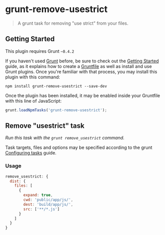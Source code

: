 grunt-remove-usestrict
======================

> A grunt task for removing "use strict" from your files.

## Getting Started

This plugin requires Grunt `~0.4.2`

If you haven't used [Grunt](http://gruntjs.com/) before, be sure to check out the
[Getting Started](http://gruntjs.com/getting-started) guide, as it explains how to create
a [Gruntfile](http://gruntjs.com/sample-gruntfile) as well as install and use Grunt plugins.
Once you're familiar with that process, you may install this plugin with this command:

```shell
npm install grunt-remove-usestrict --save-dev
```

Once the plugin has been installed, it may be enabled inside your Gruntfile with this line of JavaScript:

```js
grunt.loadNpmTasks('grunt-remove-usestrict');
```

## Remove "usestrict" task

_Run this task with the `grunt remove_usestrict` command._

Task targets, files and options may be specified according to the grunt [Configuring tasks](http://gruntjs.com/configuring-tasks) guide.

### Usage


```js
remove_usestrict: {
  dist: {
    files: [
      {
        expand: true,
        cwd: 'public/app/js/',
        dest: 'build/app/js/',
        src: ['**/*.js']
      }
    ]
  }
}
```
